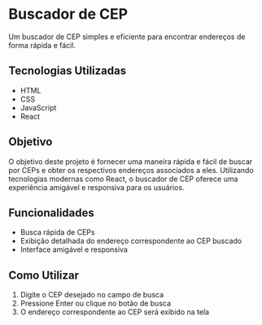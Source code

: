 # Buscador de CEP

Um buscador de CEP simples e eficiente para encontrar endereços de forma rápida e fácil.

## Tecnologias Utilizadas

- HTML
- CSS
- JavaScript
- React

## Objetivo

O objetivo deste projeto é fornecer uma maneira rápida e fácil de buscar por CEPs e obter os respectivos endereços associados a eles. Utilizando tecnologias modernas como React, o buscador de CEP oferece uma experiência amigável e responsiva para os usuários.

## Funcionalidades

- Busca rápida de CEPs
- Exibição detalhada do endereço correspondente ao CEP buscado
- Interface amigável e responsiva

## Como Utilizar

1. Digite o CEP desejado no campo de busca
2. Pressione Enter ou clique no botão de busca
3. O endereço correspondente ao CEP será exibido na tela
